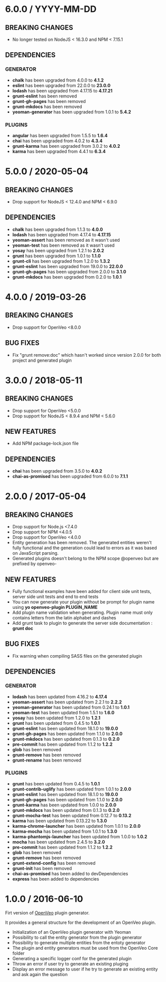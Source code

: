 # 6.0.0 / YYYY-MM-DD

## BREAKING CHANGES

- No longer tested on NodeJS &lt; 16.3.0 and NPM &lt; 7.15.1

## DEPENDENCIES

### GENERATOR

- **chalk** has been upgraded from 4.0.0 to **4.1.2**
- **eslint** has been upgraded from 22.0.0 to **23.0.0**
- **lodash** has been upgraded from 4.17.15 to **4.17.21**
- **grunt-eslint** has been removed
- **grunt-gh-pages** has been removed
- **grunt-mkdocs** has been removed
- **yeoman-generator** has been upgraded from 1.0.1 to **5.4.2**

### PLUGINS

- **angular** has been upgraded from 1.5.5 to **1.6.4**
- **chai** has been upgraded from 4.0.2 to **4.3.4**
- **grunt-karma** has been upgraded from 3.0.2 to **4.0.2**
- **karma** has been upgraded from 4.4.1 to **6.3.4**

# 5.0.0 / 2020-05-04

## BREAKING CHANGES

- Drop support for NodeJS &lt; 12.4.0 and NPM &lt; 6.9.0

## DEPENDENCIES

- **chalk** has been upgraded from 1.1.3 to **4.0.0**
- **lodash** has been upgraded from 4.17.4 to **4.17.15**
- **yeoman-assert** has been removed as it wasn't used
- **yeoman-test** has been removed as it wasn't used
- **yosay** has been upgraded from 1.2.1 to **2.0.2**
- **grunt** has been upgraded from 1.0.1 to **1.1.0**
- **grunt-cli** has been upgraded from 1.2.0 to **1.3.2**
- **grunt-eslint** has been upgraded from 19.0.0 to **22.0.0**
- **grunt-gh-pages** has been upgraded from 2.0.0 to **3.1.0**
- **grunt-mkdocs** has been upgraded from 0.2.0 to **1.0.1**

# 4.0.0 / 2019-03-26

## BREAKING CHANGES

- Drop support for OpenVeo &lt;8.0.0

## BUG FIXES

- Fix "grunt remove:doc" which hasn't worked since version 2.0.0 for both project and generated plugin

# 3.0.0 / 2018-05-11

## BREAKING CHANGES

- Drop support for OpenVeo &lt;5.0.0
- Drop support for NodeJS &lt; 8.9.4 and NPM &lt; 5.6.0

## NEW FEATURES

- Add NPM package-lock.json file

## DEPENDENCIES

- **chai** has been upgraded from 3.5.0 to **4.0.2**
- **chai-as-promised** has been upgraded from 6.0.0 to **7.1.1**

# 2.0.0 / 2017-05-04

## BREAKING CHANGES

- Drop support for Node.js &lt;7.4.0
- Drop support for NPM &lt;4.0.5
- Drop support for OpenVeo &lt;4.0.0
- Entity generation has been removed. The generated entities weren't fully functional and the generation could lead to errors as it was based on JavaScript parsing.
- Generated plugins doesn't belong to the NPM scope @openveo but are prefixed by openveo-

## NEW FEATURES

- Fully functional examples have been added for client side unit tests, server side unit tests and end to end tests
- You can now generate your plugin without be prompt for plugin name using **yo openveo-plugin PLUGIN_NAME**
- Add plugin name validation when generating. Plugin name must only contains letters from the latin alphabet and dashes
- Add grunt task to plugin to generate the server side documentation : **grunt doc**

## BUG FIXES

- Fix warning when compiling SASS files on the generated plugin

## DEPENDENCIES

### GENERATOR

- **lodash** has been updated from 4.16.2 to **4.17.4**
- **yeoman-assert** has been updated from 2.2.1 to **2.2.2**
- **yeoman-generator** has been updated from 0.24.1 to **1.0.1**
- **yeoman-test** has been updated from 1.5.1 to **1.6.0**
- **yosay** has been updated from 1.2.0 to **1.2.1**
- **grunt** has been updated from 0.4.5 to **1.0.1**
- **grunt-eslint** has been updated from 18.1.0 to **19.0.0**
- **grunt-gh-pages** has been updated from 1.1.0 to **2.0.0**
- **grunt-mkdocs** has been updated from 0.1.3 to **0.2.0**
- **pre-commit** has been updated from 1.1.2 to **1.2.2**
- **glob** has been removed
- **grunt-remove** has been removed
- **grunt-rename** has been removed

### PLUGINS

- **grunt** has been updated from 0.4.5 to **1.0.1**
- **grunt-contrib-uglify** has been updated from 1.0.1 to **2.0.0**
- **grunt-eslint** has been updated from 18.1.0 to **19.0.0**
- **grunt-gh-pages** has been updated from 1.1.0 to **2.0.0**
- **grunt-karma** has been updated from 1.0.0 to **2.0.0**
- **grunt-mkdocs** has been updated from 0.1.3 to **0.2.0**
- **grunt-mocha-test** has been updated from 0.12.7 to **0.13.2**
- **karma** has been updated from 0.13.22 to **1.3.0**
- **karma-chrome-launcher** has been updated from 1.0.1 to **2.0.0**
- **karma-mocha** has been updated from 1.0.1 to **1.3.0**
- **karma-phantomjs-launcher** has been updated from 1.0.0 to **1.0.2**
- **mocha** has been updated from 2.4.5 to **3.2.0**
- **pre-commit** has been updated from 1.1.2 to **1.2.2**
- **glob** has been removed
- **grunt-remove** has been removed
- **grunt-extend-config** has been removed
- **grunt-init** has been removed
- **chai-as-promised** has been added to devDependencies
- **express** has been added to dependencies

# 1.0.0 / 2016-06-10

Firt version of [OpenVeo](https://github.com/veo-labs/openveo-core) plugin generator.

It provides a general structure for the development of an OpenVeo plugin.

- Initialization of an OpenVeo plugin generator with Yeoman
- Possibility to call the entity generator from the plugin generator
- Possibility to generate multiple entities from the entoty generator
- The plugin and entity generators must be used from the OpenVeo Core folder
- Generating a specific logger conf for the generated plugin
- Throw an error if user try to generate an existing pluging
- Display an error message to user if he try to generate an existing entity and ask again the question

